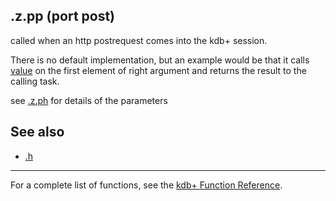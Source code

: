 .z.pp (port post)
-----------------

called when an http postrequest comes into the kdb+ session.

There is no default implementation, but an example would be that it calls [value](Reference/value "wikilink") on the first element of right argument and returns the result to the calling task.

see [.z.ph](Reference/dotzdotph "wikilink") for details of the parameters

See also
--------

-   [.h](Doth "wikilink")

------------------------------------------------------------------------

For a complete list of functions, see the [kdb+ Function Reference](Reference "wikilink").
